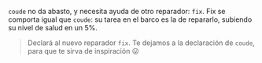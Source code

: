 `coude` no da abasto, y necesita ayuda de otro reparador: `fix`. Fix se comporta igual que `coude`: su tarea en el barco es la de repararlo, subiendo su nivel de salud en un 5%. 

> Declará al nuevo reparador `fix`. Te dejamos a la declaración de `coude`, para que te sirva de inspiración :stuck_out_tongue:

